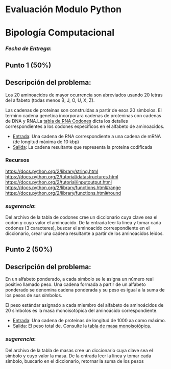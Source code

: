 # Evaluación Modulo Python
# Bipología Computacional

### **_Fecha de Entrega_**:

## Punto 1 (50%)

## Descripción del problema:

Los 20 aminoacidos de mayor ocurrencia son abreviados usando 20 letras del alfabeto (todas menos B, J, O, U, X, Z).

Las cadenas de proteinas son construidas a partir de esos 20 simbolos. El termino cadena genetica incorporara cadenas de proteninas con cadenas de DNA y RNA.La [tabla de RNA Codones](codontable.txt) dicta los detalles correspondientes a los codones especificos en el alfabeto de aminoacidos.

+ [Entrada](prot.txt): Una cadena de RNA correspondiente a una cadena de mRNA (de longitud máxima de 10 kbp)
+ [Salida](out1.out): La cadena resultante que representa la proteina codificada

### Recursos

https://docs.python.org/2/library/string.html
https://docs.python.org/2/tutorial/datastructures.html
https://docs.python.org/2/tutorial/inputoutput.html
https://docs.python.org/2/library/functions.html#range
https://docs.python.org/2/library/functions.html#round

### _sugerencia_:

Del archivo de la tabla de codones cree un diccionario cuya clave sea el codon y cuyo valor el aminoacido.
De la entrada leer la linea y tomar cada codones (3 caracteres), buscar el aminoacido correspondiente en el diccionario, crear una cadena  resultante a partir de los aminoacidos leidos.

## Punto 2 (50%)

## Descripción del problema:

En un alfabeto ponderado, a cada símbolo se le asigna un número real positivo llamado peso. Una cadena formada a partir de un alfabeto ponderado se denomina cadena ponderada y su peso es igual a la suma de los pesos de sus símbolos.

El peso estándar asignado a cada miembro del alfabeto de aminoácidos de 20 símbolos es la masa monoisotópica del aminoácido correspondiente.

+ [Entrada](prtm.in): Una cadena de proteínas de longitud de 1000 aa como máximo.
+ [Salida](p2.out): El peso total de. Consulte la [tabla de masa monoisotópica](masstable.txt).

### _sugerencia_:

Del archivo de la tabla de masas cree un diccionario cuya clave sea el simbolo y cuyo valor la masa.
De la entrada leer la linea y tomar cada simbolo, buscarlo en el diccionario, retornar la suma de los pesos
